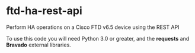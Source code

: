 # ftd-ha-rest-api
Perform HA operations on a Cisco FTD v6.5 device using the REST API

To use this code you will need Python 3.0 or greater, and the **requests** and **Bravado** external libraries.





